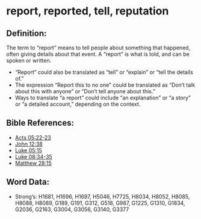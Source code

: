 # report, reported, tell, reputation

## Definition:

The term to “report” means to tell people about something that happened, often giving details about that event. A “report” is what is told, and can be spoken or written.

* “Report” could also be translated as “tell” or “explain” or “tell the details of.”
* The expression “Report this to no one” could be translated as “Don’t talk about this with anyone” or “Don’t tell anyone about this.”
* Ways to translate “a report” could include “an explanation” or “a story” or “a detailed account,” depending on the context.

## Bible References:

* [Acts 05:22-23](rc://en/tn/help/act/05/22)
* [John 12:38](rc://en/tn/help/jhn/12/38)
* [Luke 05:15](rc://en/tn/help/luk/05/15)
* [Luke 08:34-35](rc://en/tn/help/luk/08/34)
* [Matthew 28:15](rc://en/tn/help/mat/28/15)

## Word Data:

* Strong’s: H1681, H1696, H1697, H5046, H7725, H8034, H8052, H8085, H8088, H8089, G189, G191, G312, G518, G987, G1225, G1310, G1834, G2036, G2163, G3004, G3056, G3140, G3377
